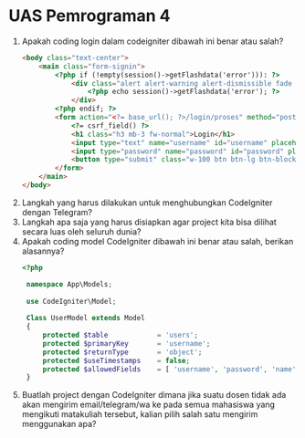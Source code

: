 # UAS Pemrograman 4

1. Apakah coding login dalam codeigniter dibawah  ini benar atau salah?
    ```html
    <body class="text-center">
        <main class="form-signin">
            <?php if (!empty(session()->getFlashdata('error'))): ?>
                <div class="alert alert-warning alert-dismissible fade shadow" role="alert">
                    <?php echo session()->getFlashdata('error'); ?>
                </div>
            <?php endif; ?>
            <form action="<?= base_url(); ?>/login/proses" method="post">
                <?= csrf_field() ?>
                <h1 class="h3 mb-3 fw-normal">Login</h1>
                <input type="text" name="username" id="username" placeholder="Username" class="form-control" required autofocus>
                <input type="password" name="password" id="password" placeholder="Password" class="form-control" required>
                <button type="submit" class="w-100 btn btn-lg btn-block">Login</button>
            </form>
        </main>
    </body>
    ```
2. Langkah yang harus dilakukan untuk menghubungkan CodeIgniter dengan Telegram?
3. Langkah apa saja yang harus disiapkan agar project kita bisa dilihat secara luas oleh seluruh dunia?
4. Apakah coding model CodeIgniter dibawah ini benar atau salah, berikan alasannya?
   ```php
   <?php
   
    namespace App\Models;
    
    use CodeIgniter\Model;
    
    Class UserModel extends Model
    {
        protected $table            = 'users';
        protected $primaryKey       = 'username';
        protected $returnType       = 'object';
        protected $useTimestamps    = false;
        protected $allowedFields    = [ 'username', 'password', 'name'];
    }
    ```
5. Buatlah project dengan CodeIgniter dimana jika suatu dosen tidak ada akan mengirim email/telegram/wa ke pada semua mahasiswa yang mengikuti matakuliah tersebut, kalian pilih salah satu mengirim menggunakan apa?

